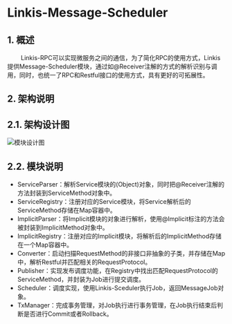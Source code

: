# Linkis-Message-Scheduler
## 1. 概述
&nbsp;&nbsp;&nbsp;&nbsp;&nbsp;&nbsp;&nbsp;&nbsp;Linkis-RPC可以实现微服务之间的通信，为了简化RPC的使用方式，Linkis提供Message-Scheduler模块，通过如@Receiver注解的方式的解析识别与调用，同时，也统一了RPC和Restful接口的使用方式，具有更好的可拓展性。
## 2. 架构说明
## 2.1. 架构设计图
![模块设计图](./../../Images/Architecture/Commons/linkis-message-scheduler.png)
## 2.2. 模块说明
* ServiceParser：解析Service模块的(Object)对象，同时把@Receiver注解的方法封装到ServiceMethod对象中。
* ServiceRegistry：注册对应的Service模块，将Service解析后的ServiceMethod存储在Map容器中。
* ImplicitParser：将Implicit模块的对象进行解析，使用@Implicit标注的方法会被封装到ImplicitMethod对象中。
* ImplicitRegistry：注册对应的Implicit模块，将解析后的ImplicitMethod存储在一个Map容器中。
* Converter：启动扫描RequestMethod的非接口非抽象的子类，并存储在Map中，解析Restful并匹配相关的RequestProtocol。
* Publisher：实现发布调度功能，在Registry中找出匹配RequestProtocol的ServiceMethod，并封装为Job进行提交调度。
* Scheduler：调度实现，使用Linkis-Sceduler执行Job，返回MessageJob对象。
* TxManager：完成事务管理，对Job执行进行事务管理，在Job执行结束后判断是否进行Commit或者Rollback。
